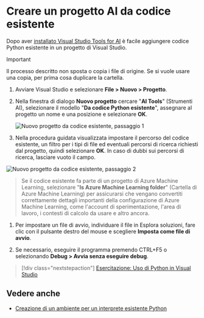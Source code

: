 # <a name="create-an-ai-project-from-existing-code"></a>Creare un progetto AI da codice esistente

Dopo aver [installato Visual Studio Tools for AI](installation.md) è facile aggiungere codice Python esistente in un progetto di Visual Studio. 

> [!Important]
>
> Il processo descritto non sposta o copia i file di origine. Se si vuole usare una copia, per prima cosa duplicare la cartella.

1. Avviare Visual Studio e selezionare **File > Nuovo > Progetto**.

1. Nella finestra di dialogo **Nuovo progetto** cercare "**AI Tools**" (Strumenti AI), selezionare il modello "**Da codice Python esistente**", assegnare al progetto un nome e una posizione e selezionare **OK**.

    ![Nuovo progetto da codice esistente, passaggio 1](media\create-project-existing\new-ai-project.png)

1. Nella procedura guidata visualizzata impostare il percorso del codice esistente, un filtro per i tipi di file ed eventuali percorsi di ricerca richiesti dal progetto, quindi selezionare **OK**. In caso di dubbi sui percorsi di ricerca, lasciare vuoto il campo.


![Nuovo progetto da codice esistente, passaggio 2](media\create-project-existing\azurebatch-newproject.png)

> Se il codice esistente fa parte di un progetto di Azure Machine Learning, selezionare "**Is Azure Machine Learning folder**" (Cartella di Azure Machine Learning) per assicurarsi che vengano convertiti correttamente dettagli importanti della configurazione di Azure Machine Learning, come l'account di sperimentazione, l'area di lavoro, i contesti di calcolo da usare e altro ancora.

1. Per impostare un file di avvio, individuare il file in Esplora soluzioni, fare clic con il pulsante destro del mouse e scegliere **Imposta come file di avvio**.

8. Se necessario, eseguire il programma premendo CTRL+F5 o selezionando **Debug > Avvia senza eseguire debug**. 

> [!div class="nextstepaction"]
> [Esercitazione: Uso di Python in Visual Studio](../python/tutorial-working-with-python-in-visual-studio-step-00-installation.md)

## <a name="see-also"></a>Vedere anche

- [Creazione di un ambiente per un interprete esistente Python](https://docs.microsoft.com/visualstudio/python/python-environments#creating-an-environment-for-an-existing-interpreter)